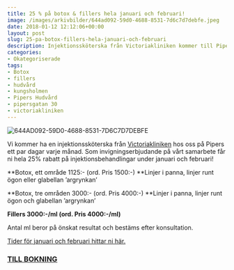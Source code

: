 ```yaml
---
title: 25 % på botox & fillers hela januari och februari!
image: /images/arkivbilder/644ad092-59d0-4688-8531-7d6c7d7debfe.jpeg
date: 2018-01-12 12:12:06+00:00
layout: post
slug: 25-pa-botox-fillers-hela-januari-och-februari
description: Injektionssköterska från Victoriakliniken kommer till Pipers Hudvård
categories:
- Okategoriserade
tags:
- Botox
- fillers
- hudvård
- kungsholmen
- Pipers Hudvård
- pipersgatan 30
- victoriakliniken
---
```


![644AD092-59D0-4688-8531-7D6C7D7DEBFE](https://pipershudvard.files.wordpress.com/2018/01/644ad092-59d0-4688-8531-7d6c7d7debfe.jpeg?w=600)

Vi kommer ha en injektionssköterska från [Victoriakliniken](https://www.victoriakliniken.com/behandlingar/injektionsbehandlingar/) hos oss på Pipers ett par dagar varje månad. Som invigningserbjudande på vårt samarbete får ni hela 25% rabatt på injektionsbehandlingar under januari och februari!

**Botox, ett område 1125:- (ord. Pris 1500:-) **Linjer i panna, linjer runt ögon eller glabellan ’argrynkan’

**Botox, tre områden 3000:- (ord. Pris 4000:-) **Linjer i panna, linjer runt ögon och glabellan ’argrynkan’

**Fillers 3000:-/ml (ord. Pris 4000:-/ml)**

Antal ml beror på önskat resultat och bestäms efter konsultation.

[Tider för januari och februari hittar ni här.](http://pipershudvard.com/botox-fillers-victoriakliniken/)


### [TILL BOKNING](/bokning/)
